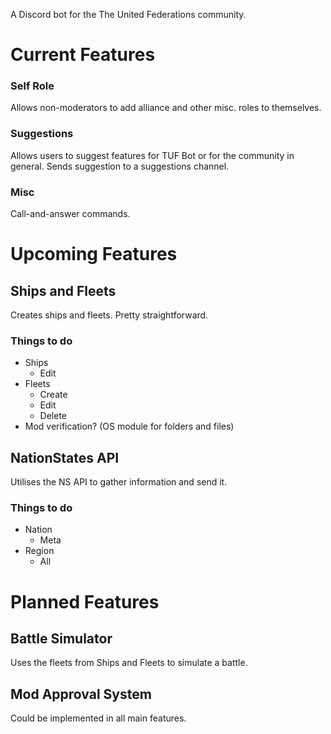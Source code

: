 A Discord bot for the The United Federations community.

# Current Features
### Self Role
Allows non-moderators to add alliance and other misc. roles to themselves.
### Suggestions
Allows users to suggest features for TUF Bot or for the community in general. Sends suggestion to a suggestions channel.
### Misc
Call-and-answer commands.

# Upcoming Features
## Ships and Fleets
Creates ships and fleets. Pretty straightforward.
### Things to do
- Ships
  - Edit
- Fleets
  - Create
  - Edit
  - Delete
- Mod verification? (OS module for folders and files)
## NationStates API
Utilises the NS API to gather information and send it.
### Things to do
- Nation
  - Meta
- Region
  - All

# Planned Features
## Battle Simulator
Uses the fleets from Ships and Fleets to simulate a battle.
## Mod Approval System
Could be implemented in all main features.
